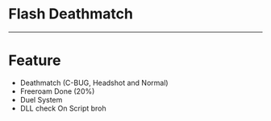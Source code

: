 Flash Deathmatch
===
---

# Feature
- Deathmatch (C-BUG, Headshot and Normal)
- Freeroam Done (20%) 
- Duel System
- DLL check On Script broh
  
